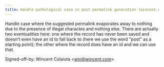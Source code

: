 ```yaml
---
title: Handle pathological case in post permalink generation (wincent.com, e4136b1)
---
```


Handle case where the suggested permalink evaporates away to nothing due to the presence of illegal charactes and nothing else. There are actually two eventualities here: one where the record has never been saved and doesn't even have an id to fall back to (here we use the word "post" as a starting point); the other where the record does have an id and we can use that.

Signed-off-by: Wincent Colaiuta &lt;win@wincent.com&gt;
